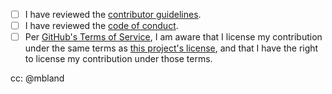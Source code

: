 - [ ] I have reviewed the [contributor guidelines][contrib].
- [ ] I have reviewed the [code of conduct][conduct].
- [ ] Per [GitHub's Terms of Service][gh-tos], I am aware that I license my
  contribution under the same terms as [this project's license][license], and
  that I have the right to license my contribution under those terms.

[contrib]: https://github.com/mbland/go-script-bash/blob/master/CONTRIBUTING.md
[conduct]: https://github.com/mbland/go-script-bash/blob/master/CODE_OF_CONDUCT.md
[gh-tos]:  https://help.github.com/articles/github-terms-of-service/#6-contributions-under-repository-license
[license]: https://github.com/mbland/go-script-bash/blob/master/LICENSE.md

cc: @mbland
